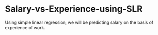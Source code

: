 # Salary-vs-Experience-using-SLR
Using simple linear regression, we will be predicting salary on the basis of experience of work.

